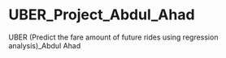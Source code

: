 # UBER_Project_Abdul_Ahad
UBER (Predict the fare amount of future rides using regression analysis)_Abdul Ahad
